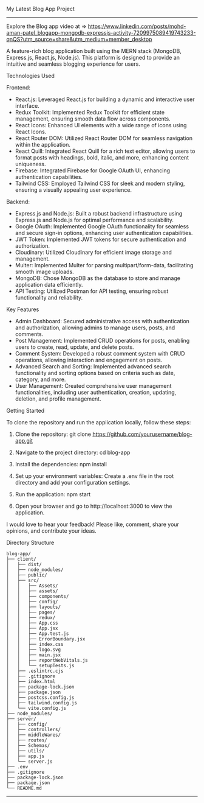 
My Latest Blog App Project

---

Explore the Blog app video at => https://www.linkedin.com/posts/mohd-aman-patel_blogapp-mongodb-expressjs-activity-7209975089419743233-qnQS?utm_source=share&utm_medium=member_desktop

A feature-rich blog application built using the MERN stack (MongoDB, Express.js, React.js, Node.js). This platform is designed to provide an intuitive and seamless blogging experience for users.

Technologies Used

Frontend:

- React.js: Leveraged React.js for building a dynamic and interactive user interface.
- Redux Toolkit: Implemented Redux Toolkit for efficient state management, ensuring smooth data flow across components.
- React Icons: Enhanced UI elements with a wide range of icons using React Icons.
- React Router DOM: Utilized React Router DOM for seamless navigation within the application.
- React Quill: Integrated React Quill for a rich text editor, allowing users to format posts with headings, bold, italic, and more, enhancing content uniqueness.
- Firebase: Integrated Firebase for Google OAuth UI, enhancing authentication capabilities.
- Tailwind CSS: Employed Tailwind CSS for sleek and modern styling, ensuring a visually appealing user experience.

Backend:

- Express.js and Node.js: Built a robust backend infrastructure using Express.js and Node.js for optimal performance and scalability.
- Google OAuth: Implemented Google OAuth functionality for seamless and secure sign-in options, enhancing user authentication capabilities.
- JWT Token: Implemented JWT tokens for secure authentication and authorization.
- Cloudinary: Utilized Cloudinary for efficient image storage and management.
- Multer: Implemented Multer for parsing multipart/form-data, facilitating smooth image uploads.
- MongoDB: Chose MongoDB as the database to store and manage application data efficiently.
- API Testing: Utilized Postman for API testing, ensuring robust functionality and reliability.

Key Features

- Admin Dashboard: Secured administrative access with authentication and authorization, allowing admins to manage users, posts, and comments.
- Post Management: Implemented CRUD operations for posts, enabling users to create, read, update, and delete posts.
- Comment System: Developed a robust comment system with CRUD operations, allowing interaction and engagement on posts.
- Advanced Search and Sorting: Implemented advanced search functionality and sorting options based on criteria such as date, category, and more.
- User Management: Created comprehensive user management functionalities, including user authentication, creation, updating, deletion, and profile management.

Getting Started

To clone the repository and run the application locally, follow these steps:

1. Clone the repository:
   git clone https://github.com/yourusername/blog-app.git

2. Navigate to the project directory:
   cd blog-app

3. Install the dependencies:
   npm install

4. Set up your environment variables:
   Create a .env file in the root directory and add your configuration settings.

5. Run the application:
   npm start

6. Open your browser and go to http://localhost:3000 to view the application.

I would love to hear your feedback! Please like, comment, share your opinions, and contribute your ideas.

Directory Structure
```
blog-app/
├── client/
│   ├── dist/
│   ├── node_modules/
│   ├── public/
│   ├── src/
│   │   ├── Assets/
│   │   ├── assets/
│   │   ├── components/
│   │   ├── config/
│   │   ├── layouts/
│   │   ├── pages/
│   │   ├── redux/
│   │   ├── App.css
│   │   ├── App.jsx
│   │   ├── App.test.js
│   │   ├── ErrorBoundary.jsx
│   │   ├── index.css
│   │   ├── logo.svg
│   │   ├── main.jsx
│   │   ├── reportWebVitals.js
│   │   └── setupTests.js
│   ├── .eslintrc.cjs
│   ├── .gitignore
│   ├── index.html
│   ├── package-lock.json
│   ├── package.json
│   ├── postcss.config.js
│   ├── tailwind.config.js
│   └── vite.config.js
├── node_modules/
├── server/
│   ├── config/
│   ├── controllers/
│   ├── middleWares/
│   ├── routes/
│   ├── Schemas/
│   ├── utils/
│   ├── app.js
│   └── server.js
├── .env
├── .gitignore
├── package-lock.json
├── package.json
└── README.md
```
---

